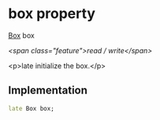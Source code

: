 


# box property







[Box](https:pub.dev/documentation/hive/2.2.3/hive/Box-class.html) box
  
_\<span class="feature"\>read / write\</span\>_



\<p\>late initialize the box.\</p\>



## Implementation

```dart
late Box box;
```







